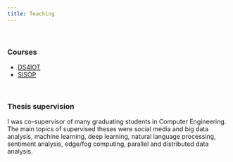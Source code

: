 ```yaml
---
title: Teaching
---
```


<br>

### **Courses**
- [DS4IOT](/course_pages/ds4iot)
- [SISOP](/course_pages/sisop)

<br>

### **Thesis supervision**
I was co-supervisor of many graduating students in Computer Engineering. The main topics of supervised theses
were social media and big data analysis, machine learning, deep learning, natural language
processing, sentiment analysis, edge/fog computing, parallel and distributed data analysis.

